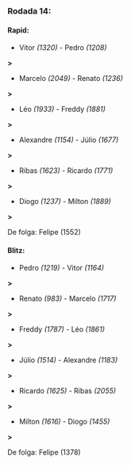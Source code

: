 ### Rodada 14:

#### Rapid:

* Vitor *(1320)*     -     Pedro *(1208)*

 **>** 
* Marcelo *(2049)*     -     Renato *(1236)*

 **>** 
* Léo *(1933)*     -     Freddy *(1881)*

 **>** 
* Alexandre *(1154)*     -     Júlio *(1677)*

 **>** 
* Ribas *(1623)*     -     Ricardo *(1771)*

 **>** 
* Diogo *(1237)*     -     Milton *(1889)*

 **>** 

De folga: Felipe (1552)

#### Blitz:

* Pedro *(1219)*     -     Vitor *(1164)*

 **>** 
* Renato *(983)*     -     Marcelo *(1717)*

 **>** 
* Freddy *(1787)*     -     Léo *(1861)*

 **>** 
* Júlio *(1514)*     -     Alexandre *(1183)*

 **>** 
* Ricardo *(1625)*     -     Ribas *(2055)*

 **>** 
* Milton *(1616)*     -     Diogo *(1455)*

 **>** 

De folga: Felipe (1378)

